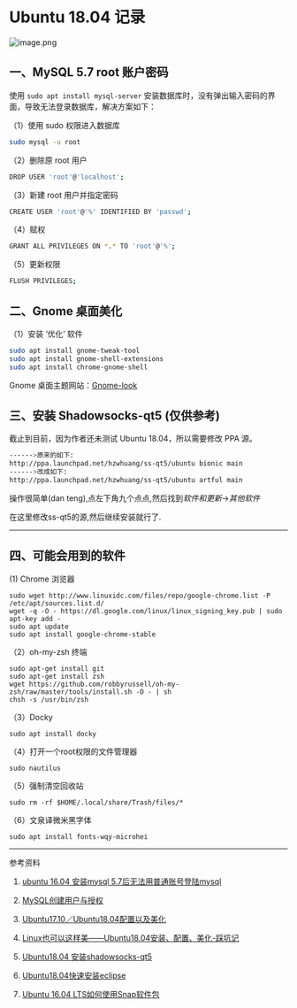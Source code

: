 # Ubuntu 18.04 记录

![image.png](https://upload-images.jianshu.io/upload_images/6490512-16ad00ef07896b96.png?imageMogr2/auto-orient/strip%7CimageView2/2/w/1240)

## 一、MySQL 5.7 root 账户密码

使用 `sudo apt install mysql-server` 安装数据库时，没有弹出输入密码的界面，导致无法登录数据库，解决方案如下：

（1）使用 sudo 权限进入数据库

```sh
sudo mysql -u root
```

（2）删除原 root 用户

```sh
DROP USER 'root'@'localhost';
```

（3）新建 root 用户并指定密码

```sh
CREATE USER 'root'@'%' IDENTIFIED BY 'passwd';
```

（4）赋权

```sh
GRANT ALL PRIVILEGES ON *.* TO 'root'@'%';
```

（5）更新权限

```sh
FLUSH PRIVILEGES;
```

## 二、Gnome 桌面美化

（1）安装 ‘优化’ 软件

```sh
sudo apt install gnome-tweak-tool
sudo apt install gnome-shell-extensions
sudo apt install chrome-gnome-shell
```

Gnome 桌面主题网站：[Gnome-look](https://www.gnome-look.org/)

## 三、安装 Shadowsocks-qt5 (仅供参考)

截止到目前，因为作者还未测试 Ubuntu 18.04，所以需要修改 PPA 源。

```sh
------>原来的如下:
http://ppa.launchpad.net/hzwhuang/ss-qt5/ubuntu bionic main
------>改成如下:
http://ppa.launchpad.net/hzwhuang/ss-qt5/ubuntu artful main
```

操作很简单(dan teng),点左下角九个点点,然后找到*软件和更新*->*其他软件*

在这里修改ss-qt5的源,然后继续安装就行了.

---

## 四、可能会用到的软件

(1) Chrome 浏览器

    sudo wget http://www.linuxidc.com/files/repo/google-chrome.list -P /etc/apt/sources.list.d/
    wget -q -O - https://dl.google.com/linux/linux_signing_key.pub | sudo apt-key add -
    sudo apt update
    sudo apt install google-chrome-stable

（2）oh-my-zsh 终端

    sudo apt-get install git
    sudo apt-get install zsh
    wget https://github.com/robbyrussell/oh-my-zsh/raw/master/tools/install.sh -O - | sh
    chsh -s /usr/bin/zsh

（3）Docky

    sudo apt install docky

（4）打开一个root权限的文件管理器

    sudo nautilus

（5）强制清空回收站

    sudo rm -rf $HOME/.local/share/Trash/files/*

（6）文泉译微米黑字体

    sudo apt install fonts-wqy-microhei

---

参考资料

1. [ubuntu 16.04 安装mysql 5.7后无法用普通账号登陆mysql](http://www.phpbug.cn/archives/621.html)

1. [MySQL创建用户与授权](https://www.jianshu.com/p/d7b9c468f20d)

1. [Ubuntu17.10／Ubuntu18.04配置以及美化](https://zhuanlan.zhihu.com/p/35362159)

1. [Linux也可以这样美——Ubuntu18.04安装、配置、美化-踩坑记](https://www.jianshu.com/p/f9e905abea91)

1. [Ubuntu18.04 安装shadowsocks-qt5](https://blog.csdn.net/A807296772/article/details/80112871)

1. [Ubuntu18.04快速安装eclipse](https://blog.csdn.net/qq_34330400/article/details/80112291)

1. [Ubuntu 16.04 LTS如何使用Snap软件包](https://www.sysgeek.cn/use-snap-packages-ubuntu-16-04/)